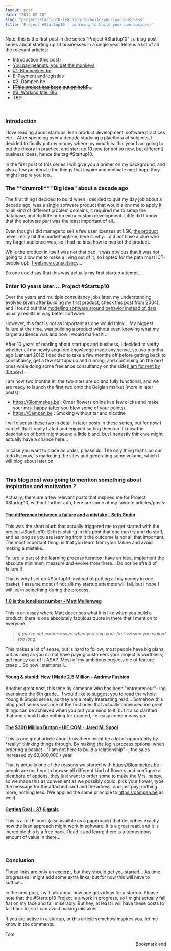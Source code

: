 ```yaml
---
layout: post
date: "2012-02-28"
slug: "project-startup10-learning-to-build-your-own-business"
title: 'Project #Startup10 : Learning to build your own business'
---
```


<p>Note: this is the first post in the series "Project #Startup10" :&nbsp;a blog post series about starting up 10 businesses in a single year. Here is a list of all the relevant articles:</p>
<ul>
<li>Introduction (this post)</li>
<li><a href="/posts/Project-Startup10-You-pay-peanuts-you-get-the-monkeys/">You pay peanuts, you get the monkeys</a></li>
<li><a href="/posts/Project-Startup10-Blommekesbe/">#1: Blommekes.be</a>&nbsp;</li>
<li>E-Payment and logistics</li>
<li>#2: Dampen.be -</li>
<li><span style="text-decoration: underline;"><span style="text-decoration: line-through;"><strong><a href="/posts/It-is-official-on-the-second-of-May-I-will-join-the-start-up-Paycento/">[This project has been put on hold]</a></strong>...</span></span></li>
<li><a href="/posts/Project-Startup10-Working-title-BIG/">#3: Working title: BIG</a></li>
<li>TBD</li>
</ul>
<p>&nbsp;</p>
<h3>Introduction</h3>
<p>I love reading about startups, lean product development, software practices etc... After spending over a decade studying a plaethora of subjects, I decided to finally put my money where my mouth is: this year I am going to put the theory in practice, and start up 10 new (or not so new, but different) business ideas, hence the tag #Startup10.</p>
<p>In the first post of this series I will give you a primer on my background, and also a few pointers to the things that inspire and motivate me; I hope they might inspire you too...</p>
<h3>The&nbsp;**drumroll** "Big Idea" about a decade ago</h3>
<p>The first thing I decided to build when I decided to quit my day job about a decade ago, was a single software product that would allow me to apply it to all kind of different problem domains, it required me to setup the database, and do little or no&nbsp;extra&nbsp;custom development. Little did I know that the software part was the least important of all...</p>
<p>Even though I did manage to sell a few user licenses at 1.5K, <a href="/posts/Cudi-Core-universal-database-interface/">the product</a> never really hit the market bigtime; here is why: I did not have a clue who my target audience was, so I had no idea how to market the product.</p>
<p>While the product in itself was not that bad, it was obvious that it was not going to allow me to make a living out of it, so I opted for the path most ICT-people opt: &nbsp;<a href="https://www.linkedin.com/in/tomjanssens" target="_blank">freelance consultancy</a>...</p>
<p>So one could say that this was actually my first startup attempt....</p>
<h3>Enter 10 years later.... Project #Startup10</h3>
<p></p>
<p>Over the years and multiple consultancy jobs later, my understanding evolved (even after building my first product, check <a href="/posts/CROAM-objective-analysis" target="_blank">this post from 2004</a>), and I found out that <a href="https://www.corebvba.be/blog/?tag=/BDD" target="_blank/">modelling software around behavior instead of data</a> usually results in way better software.</p>
<p>However, this fact is not as important as one would think... My biggest failure at the time, was building a product without even knowing what my target audience was and how I would market it ...</p>
<p>After 10 years of reading about startups and business, I decided to verify whether all my newly acquired knowledge made any sense, so two months ago (Januari 2012) I decided to take a few months off before getting back to consultancy, get a few startups up and running, and continuing on the next ones while doing some freelance consultancy on the side<a href="https://www.linkedin.com/in/tomjanssens" target="_blank">(I am for rent by the way)</a>....</p>
<p>I am now two months in, the two sites are up and fully functional, and we are ready to launch the first two onto the Belgian market (more in later posts):</p>
<ul>
<li><a href="https://Blommekes.be" target="_blank">https://Blommekes.be</a> : Order flowers online in a few clicks and make your mrs. happy (after you blew some of your points).</li>
<li><a href="https://Dampen.be" target="_blank">https://Dampen.be</a> : Smoking without tar and nicotine</li>
</ul>
<div>I will discuss these two in detail in later posts in these series, but for now I can tell that I really hated and enjoyed setting them up. I know the description of both might sound a little bland, but I honestly think we might actually have a chance here...</div>
<div><br /></div>
<div>In case you want to place an order; please do. The only thing that's on our todo list now, is marketing the sites and generating some volume, which I will blog about later on.</div>
<div><br /></div>
<h3>This blog post was going to mention something about inspiration and motivation ?</h3>
<p>Actually, there are a few relevant posts that inspired me for Project #Startup10; without further ado, here are some of my favorite articles/posts:</p>
<h4><a href="https://sethgodin.typepad.com/seths_blog/2011/12/the-difference-between-a-failure-and-a-mistake.html" target="_blank">The difference between a failure and a mistake - Seth Godin</a></h4>
<p>This was the short blurb that actually triggered me to get started with the project #StartUp10. Seth is stating in this post that one can try and do stuff, and as long as you are learning from it the outcome is not all that important. The most important thing, is that you learn from your failure and avoid making a mistake...</p>
<p>Failure is part of the learning process iteration: have an idea, implement the absolute minimum, measure and evolve from there... Do not be afraid of failure !!</p>
<p>That is why I set up #Startup10: instead of putting all my money in one basket, I assume most (if not all) my startup attempts will fail, but I hope I will learn something during the process.</p>
<h4><a href="https://ma.tt/2010/11/one-point-oh/" target="_blank"><strong>1.0 is the loneliest number - Matt Mullenweg</strong></a></h4>
<p>This is an essay where Matt describes what it is like when you build a product; there is one absolutely fabulous quote in there that I mention to everyone:</p>
<blockquote><em>if you&rsquo;re not embarrassed when you ship your first version you waited too long.</em></blockquote>
<p>This makes a lot of sense, but is hard to follow; most people have big plans, but as long as you do not have paying customers your project is worthless; get money out of it ASAP. Most of my ambitious projects die of feature creep... So now I start small...</p>
<h4><a href="https://www.andrewfashion.com/2009/12/05/how-i-made-2-5-million/" target="_blank">Young &amp; stupid: How I Made 2.5 Million - Andrew Fashion</a></h4>
<p>Another great post, this time by someone who has been "entrepreneur"- ing ever since the 6th grade... I would like to suggest you to read the whole Young &amp; Stupid series, as they are a really interesting read... Somehow this blog post series was one of the first ones that actually convinced me great things can be achieved when you put your mind to it, but it also clarified that one should take nothing for granted, i.e. easy come = easy go...</p>
<h4><a href="https://www.uie.com/articles/three_hund_million_button/" target="_blank">The $300 Million Button - UIE.COM - Jared M. Spool</a></h4>
<p>This is one great article about how there might be a lot of opportunity by *really* thinking things through. By making the login process optional when ordering a basket - "I am not here to build a relationship" -, the sales increased by $3,000,000 / year.</p>
<p>That is actually one of the reasons we started with <a href="https://Blommekes.be" target="_blank">https://Blommekes.be</a> : people are not here to browse all different kind of flowers and configure a pleathora of options, they just want to order some to make the Mrs. happy, so we made this as convenient as we possibly could: pick your flower, type the message for the attached card and the adress, and just pay; nothing more, nothing less. (We applied the same principle to <a href="https://dampen.be" target="_blank">https://dampen.be</a> as well).</p>
<h4><a href="https://gettingreal.37signals.com/" target="_blank">Getting Real - 37 Signals</a></h4>
<p>This is a full E-book (also availble as a paperback) that describes exactly how the lean approach might work in software. It is a great read, and it is incredible this is a free book. Read it and learn; there is a tremendous amount of value in there...</p>
<p>&nbsp;</p>
<h3>Conclusion</h3>
<p>These links are only an excerpt, but they should get you started... As time progresses I might add some extra links, but for now this will have to suffice...</p>
<p>In the next post, I will talk about how one gets ideas for a startup. Please note that the #Startup10 Project is a work in progress, so I might actually fall flat on my face and fail miserably. But hey, at least I will have these posts to fall back to, so I can avoid making mistakes...</p>
<p>If you are active in a startup, or this article somehow inspires you, let me know in the comments.</p>
<p>Tom</p><div style="text-align:right"><a class="addthis_button" href="https://www.addthis.com/bookmark.php?v=250&amp;pub=xa-4aec37702e3161d4"><img src="https://s7.addthis.com/static/btn/v2/lg-share-en.gif" width="125" height="16" alt="Bookmark and Share" style="border:0"/></a><script type="text/javascript" src="https://s7.addthis.com/js/250/addthis_widget.js#pub=xa-4aec37702e3161d4"></script></div>
